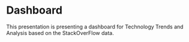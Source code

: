# Dashboard
This presentation is presenting a dashboard for Technology Trends and Analysis based on the StackOverFlow data.

